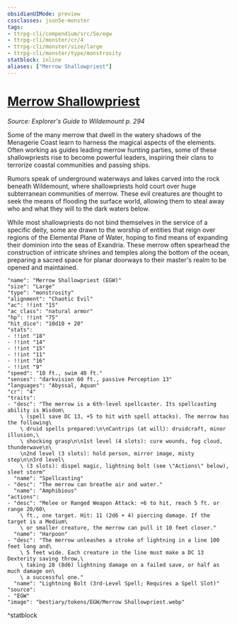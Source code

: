 ```yaml
---
obsidianUIMode: preview
cssclasses: json5e-monster
tags:
- ttrpg-cli/compendium/src/5e/egw
- ttrpg-cli/monster/cr/4
- ttrpg-cli/monster/size/large
- ttrpg-cli/monster/type/monstrosity
statblock: inline
aliases: ["Merrow Shallowpriest"]
---
```

# [Merrow Shallowpriest](3-Compendium\CLI\bestiary\monstrosity/merrow-shallowpriest-egw.md)
*Source: Explorer's Guide to Wildemount p. 294*  

Some of the many merrow that dwell in the watery shadows of the Menagerie Coast learn to harness the magical aspects of the elements. Often working as guides leading merrow hunting parties, some of these shallowpriests rise to become powerful leaders, inspiring their clans to terrorize coastal communities and passing ships.

Rumors speak of underground waterways and lakes carved into the rock beneath Wildemount, where shallowpriests hold court over huge subterranean communities of merrow. These evil creatures are thought to seek the means of flooding the surface world, allowing them to steal away who and what they will to the dark waters below.

While most shallowpriests do not bind themselves in the service of a specific deity, some are drawn to the worship of entities that reign over regions of the Elemental Plane of Water, hoping to find means of expanding their dominion into the seas of Exandria. These merrow often spearhead the construction of intricate shrines and temples along the bottom of the ocean, preparing a sacred space for planar doorways to their master's realm to be opened and maintained.

```statblock
"name": "Merrow Shallowpriest (EGW)"
"size": "Large"
"type": "monstrosity"
"alignment": "Chaotic Evil"
"ac": !!int "15"
"ac_class": "natural armor"
"hp": !!int "75"
"hit_dice": "10d10 + 20"
"stats":
- !!int "18"
- !!int "14"
- !!int "15"
- !!int "11"
- !!int "16"
- !!int "9"
"speed": "10 ft., swim 40 ft."
"senses": "darkvision 60 ft., passive Perception 13"
"languages": "Abyssal, Aquan"
"cr": "4"
"traits":
- "desc": "The merrow is a 6th-level spellcaster. Its spellcasting ability is Wisdom\
    \ (spell save DC 13, +5 to hit with spell attacks). The merrow has the following\
    \ druid spells prepared:\n\nCantrips (at will): druidcraft, minor illusion,\
    \ shocking grasp\n\n1st level (4 slots): cure wounds, fog cloud, thunderwave\n\
    \n2nd level (3 slots): hold person, mirror image, misty step\n\n3rd level\
    \ (3 slots): dispel magic, lightning bolt (see \"Actions\" below), sleet storm"
  "name": "Spellcasting"
- "desc": "The merrow can breathe air and water."
  "name": "Amphibious"
"actions":
- "desc": "Melee or Ranged Weapon Attack: +6 to hit, reach 5 ft. or range 20/60\
    \ ft., one target. Hit: 11 (2d6 + 4) piercing damage. If the target is a Medium\
    \ or smaller creature, the merrow can pull it 10 feet closer."
  "name": "Harpoon"
- "desc": "The merrow unleashes a stroke of lightning in a line 100 feet long and\
    \ 5 feet wide. Each creature in the line must make a DC 13 Dexterity saving throw,\
    \ taking 28 (8d6) lightning damage on a failed save, or half as much damage on\
    \ a successful one."
  "name": "Lightning Bolt (3rd-Level Spell; Requires a Spell Slot)"
"source":
- "EGW"
"image": "bestiary/tokens/EGW/Merrow Shallowpriest.webp"
```
^statblock